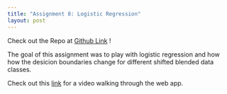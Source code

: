 ```yaml
---
title: "Assignment 8: Logistic Regression"
layout: post
---
```


Check out the Repo at [Github Link] !

The goal of this assignment was to play with logistic regression and how how the desicion boundaries change for different shifted blended data classes.

Check out this [link] for a video walking through the web app.


[Github Link]: https://github.com/jniss1/jniss-assignment-8.git
[link]: https://drive.google.com/file/d/1Ks_NPFJeenF5H6IIzSiXE1jqvKjzBNd5/view?usp=sharing
